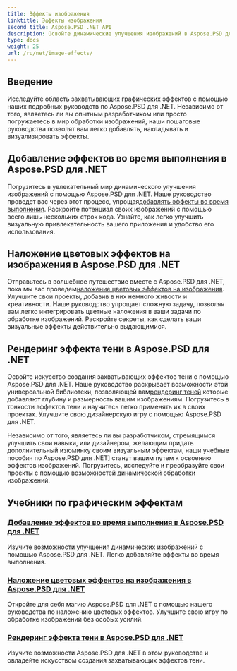 ```yaml
---
title: Эффекты изображения
linktitle: Эффекты изображения
second_title: Aspose.PSD .NET API
description: Освойте динамические улучшения изображений в Aspose.PSD для .NET. Усовершенствуйте обработку изображений с помощью руководств по добавлению, наложению и рендерингу потрясающих эффектов во время выполнения.
type: docs
weight: 25
url: /ru/net/image-effects/
---
```


## Введение

Исследуйте область захватывающих графических эффектов с помощью наших подробных руководств по Aspose.PSD для .NET. Независимо от того, являетесь ли вы опытным разработчиком или просто погружаетесь в мир обработки изображений, наши пошаговые руководства позволят вам легко добавлять, накладывать и визуализировать эффекты.

## Добавление эффектов во время выполнения в Aspose.PSD для .NET

 Погрузитесь в увлекательный мир динамического улучшения изображений с помощью Aspose.PSD для .NET. Наше руководство проведет вас через этот процесс, упрощая[добавлять эффекты во время выполнения](./add-effect-runtime/). Раскройте потенциал своих изображений с помощью всего лишь нескольких строк кода. Узнайте, как легко улучшить визуальную привлекательность вашего приложения и удобство его использования.

## Наложение цветовых эффектов на изображения в Aspose.PSD для .NET

Отправьтесь в волшебное путешествие вместе с Aspose.PSD для .NET, пока мы вас проведем[наложение цветовых эффектов на изображения](./overlay-color-effect/). Улучшите свои проекты, добавив в них немного живости и креативности. Наше руководство упрощает сложную задачу, позволяя вам легко интегрировать цветные наложения в ваши задачи по обработке изображений. Раскройте секреты, как сделать ваши визуальные эффекты действительно выдающимися.

## Рендеринг эффекта тени в Aspose.PSD для .NET

 Освойте искусство создания захватывающих эффектов тени с помощью Aspose.PSD для .NET. Наше руководство раскрывает возможности этой универсальной библиотеки, позволяющей вам[рендеринг теней](./render-drop-shadow/) которые добавляют глубину и размерность вашим изображениям. Погрузитесь в тонкости эффектов тени и научитесь легко применять их в своих проектах. Улучшите свою дизайнерскую игру с помощью Aspose.PSD для .NET.

Независимо от того, являетесь ли вы разработчиком, стремящимся улучшить свои навыки, или дизайнером, желающим придать дополнительный изюминку своим визуальным эффектам, наши учебные пособия по Aspose.PSD для .NET] станут вашим путем к освоению эффектов изображений. Погрузитесь, исследуйте и преобразуйте свои проекты с помощью возможностей динамической обработки изображений.


## Учебники по графическим эффектам
### [Добавление эффектов во время выполнения в Aspose.PSD для .NET](./add-effect-runtime/)
Изучите возможности улучшения динамических изображений с помощью Aspose.PSD для .NET. Легко добавляйте эффекты во время выполнения.
### [Наложение цветовых эффектов на изображения в Aspose.PSD для .NET](./overlay-color-effect/)
Откройте для себя магию Aspose.PSD для .NET с помощью нашего руководства по наложению цветовых эффектов. Улучшите свою игру по обработке изображений без особых усилий.
### [Рендеринг эффекта тени в Aspose.PSD для .NET](./render-drop-shadow/)
Изучите возможности Aspose.PSD для .NET в этом руководстве и овладейте искусством создания захватывающих эффектов тени.